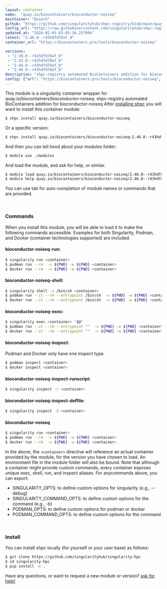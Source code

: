 ```yaml
---
layout: container
name:  "quay.io/biocontainers/bioconductor-noiseq"
maintainer: "@vsoch"
github: "https://github.com/singularityhub/shpc-registry/blob/main/quay.io/biocontainers/bioconductor-noiseq/container.yaml"
config_url: "https://raw.githubusercontent.com/singularityhub/shpc-registry/main/quay.io/biocontainers/bioconductor-noiseq/container.yaml"
updated_at: "2024-02-05 03:05:26.257994"
latest: "2.46.0--r43hdfd78af_0"
container_url: "https://biocontainers.pro/tools/bioconductor-noiseq"

versions:
 - "2.38.0--r41hdfd78af_0"
 - "2.42.0--r42hdfd78af_0"
 - "2.44.0--r43hdfd78af_0"
 - "2.46.0--r43hdfd78af_0"
description: "shpc-registry automated BioContainers addition for bioconductor-noiseq"
config: {"url": "https://biocontainers.pro/tools/bioconductor-noiseq", "maintainer": "@vsoch", "description": "shpc-registry automated BioContainers addition for bioconductor-noiseq", "latest": {"2.46.0--r43hdfd78af_0": "sha256:3af301311852f1021ce49e81d8764b17a7787d6ac587a63f7ca08b2194614fab"}, "tags": {"2.38.0--r41hdfd78af_0": "sha256:31bf3b47786beffdef3b5d3513f14e68d998fbe218696a1b5db6c0a97125576b", "2.42.0--r42hdfd78af_0": "sha256:06f5be572ae412640d026ffa7fb29b22d38a8e3397964f03b9d0a1964f618eca", "2.44.0--r43hdfd78af_0": "sha256:65b1acf7d4cc7bf7ec0104ae47709e810c0b20e03e6f216f10549a6a484ac74a", "2.46.0--r43hdfd78af_0": "sha256:3af301311852f1021ce49e81d8764b17a7787d6ac587a63f7ca08b2194614fab"}, "docker": "quay.io/biocontainers/bioconductor-noiseq"}
---
```


This module is a singularity container wrapper for quay.io/biocontainers/bioconductor-noiseq.
shpc-registry automated BioContainers addition for bioconductor-noiseq
After [installing shpc](#install) you will want to install this container module:


```bash
$ shpc install quay.io/biocontainers/bioconductor-noiseq
```

Or a specific version:

```bash
$ shpc install quay.io/biocontainers/bioconductor-noiseq:2.46.0--r43hdfd78af_0
```

And then you can tell lmod about your modules folder:

```bash
$ module use ./modules
```

And load the module, and ask for help, or similar.

```bash
$ module load quay.io/biocontainers/bioconductor-noiseq/2.46.0--r43hdfd78af_0
$ module help quay.io/biocontainers/bioconductor-noiseq/2.46.0--r43hdfd78af_0
```

You can use tab for auto-completion of module names or commands that are provided.

<br>

### Commands

When you install this module, you will be able to load it to make the following commands accessible.
Examples for both Singularity, Podman, and Docker (container technologies supported) are included.

#### bioconductor-noiseq-run:

```bash
$ singularity run <container>
$ podman run --rm  -v ${PWD} -w ${PWD} <container>
$ docker run --rm  -v ${PWD} -w ${PWD} <container>
```

#### bioconductor-noiseq-shell:

```bash
$ singularity shell -s /bin/sh <container>
$ podman run --it --rm --entrypoint /bin/sh  -v ${PWD} -w ${PWD} <container>
$ docker run --it --rm --entrypoint /bin/sh  -v ${PWD} -w ${PWD} <container>
```

#### bioconductor-noiseq-exec:

```bash
$ singularity exec <container> "$@"
$ podman run --it --rm --entrypoint ""  -v ${PWD} -w ${PWD} <container> "$@"
$ docker run --it --rm --entrypoint ""  -v ${PWD} -w ${PWD} <container> "$@"
```

#### bioconductor-noiseq-inspect:

Podman and Docker only have one inspect type.

```bash
$ podman inspect <container>
$ docker inspect <container>
```

#### bioconductor-noiseq-inspect-runscript:

```bash
$ singularity inspect -r <container>
```

#### bioconductor-noiseq-inspect-deffile:

```bash
$ singularity inspect -d <container>
```



#### bioconductor-noiseq

```bash
$ singularity run <container>
$ podman run --rm  -v ${PWD} -w ${PWD} <container>
$ docker run --rm  -v ${PWD} -w ${PWD} <container>
```


In the above, the `<container>` directive will reference an actual container provided
by the module, for the version you have chosen to load. An environment file in the
module folder will also be bound. Note that although a container
might provide custom commands, every container exposes unique exec, shell, run, and
inspect aliases. For anycommands above, you can export:

 - SINGULARITY_OPTS: to define custom options for singularity (e.g., --debug)
 - SINGULARITY_COMMAND_OPTS: to define custom options for the command (e.g., -b)
 - PODMAN_OPTS: to define custom options for podman or docker
 - PODMAN_COMMAND_OPTS: to define custom options for the command

<br>

### Install

You can install shpc locally (for yourself or your user base) as follows:

```bash
$ git clone https://github.com/singularityhub/singularity-hpc
$ cd singularity-hpc
$ pip install -e .
```

Have any questions, or want to request a new module or version? [ask for help!](https://github.com/singularityhub/singularity-hpc/issues)